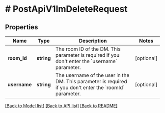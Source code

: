 # # PostApiV1ImDeleteRequest

## Properties

Name | Type | Description | Notes
------------ | ------------- | ------------- | -------------
**room_id** | **string** | The room ID of the DM. This parameter is required if you don&#39;t enter the &#x60;username&#x60; parameter. | [optional]
**username** | **string** | The username of the user in the DM. This parameter is required if you don&#39;t enter the &#x60;roomId&#x60; parameter. | [optional]

[[Back to Model list]](../../README.md#models) [[Back to API list]](../../README.md#endpoints) [[Back to README]](../../README.md)
